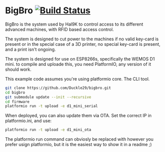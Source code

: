 # BigBro [![Build Status](https://travis-ci.org/hal9k-dk/bigbro.svg?branch=platformio)](https://travis-ci.org/hal9k-dk/bigbro)

BigBro is the system used by Hal9K to control access to its different advanced
machines, with RFID based access control.

The system is designed to cut power to the machines if no valid key-card is present
or in the special case of a 3D printer, no special key-card is present, 
and a print isn't ongoing.

The system is designed for use on ESP8266s, specifically the WEMOS D1 mini.
to compile and uploade this, you need PlatformIO, any version of it should work.

This example code assumes you're using platformio core. The CLI tool.

```bash
git clone https://github.com/Duckle29/bigbro.git
cd bigbro
git submodule update --init --recursive
cd firmware
platformio run -t upload -e d1_mini_serial
```

When deployed, you can also update them via OTA. Set the correct IP in platformio.ini, and use:

```bash
platformio run -t upload -e d1_mini_ota
```

The platformio run command can obviosly be replaced with however you prefer usign platformio,
but it is the easiest way to show it in a readme ;)